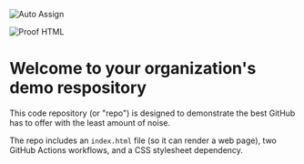 ![Auto Assign](https://github.com/Awesome-Diagrams/demo-repository/actions/workflows/auto-assign.yml/badge.svg)

![Proof HTML](https://github.com/Awesome-Diagrams/demo-repository/actions/workflows/proof-html.yml/badge.svg)

# Welcome to your organization's demo respository
This code repository (or "repo") is designed to demonstrate the best GitHub has to offer with the least amount of noise.

The repo includes an `index.html` file (so it can render a web page), two GitHub Actions workflows, and a CSS stylesheet dependency.
